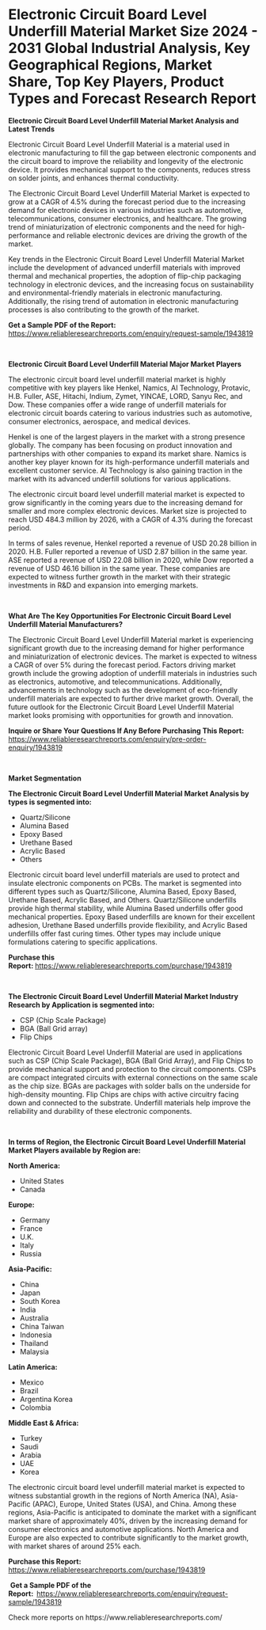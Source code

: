 <p><h1>Electronic Circuit Board Level Underfill Material Market Size 2024 - 2031 Global Industrial Analysis, Key Geographical Regions, Market Share, Top Key Players, Product Types and Forecast Research Report</h1></p><p><strong>Electronic Circuit Board Level Underfill Material Market Analysis and Latest Trends</strong></p>
<p><p>Electronic Circuit Board Level Underfill Material is a material used in electronic manufacturing to fill the gap between electronic components and the circuit board to improve the reliability and longevity of the electronic device. It provides mechanical support to the components, reduces stress on solder joints, and enhances thermal conductivity.</p><p>The Electronic Circuit Board Level Underfill Material Market is expected to grow at a CAGR of 4.5% during the forecast period due to the increasing demand for electronic devices in various industries such as automotive, telecommunications, consumer electronics, and healthcare. The growing trend of miniaturization of electronic components and the need for high-performance and reliable electronic devices are driving the growth of the market.</p><p>Key trends in the Electronic Circuit Board Level Underfill Material Market include the development of advanced underfill materials with improved thermal and mechanical properties, the adoption of flip-chip packaging technology in electronic devices, and the increasing focus on sustainability and environmental-friendly materials in electronic manufacturing. Additionally, the rising trend of automation in electronic manufacturing processes is also contributing to the growth of the market.</p></p>
<p><strong>Get a Sample PDF of the Report:&nbsp;</strong> <a href="https://www.reliableresearchreports.com/enquiry/request-sample/1943819">https://www.reliableresearchreports.com/enquiry/request-sample/1943819</a></p>
<p>&nbsp;</p>
<p><strong>Electronic Circuit Board Level Underfill Material Major Market Players</strong></p>
<p><p>The electronic circuit board level underfill material market is highly competitive with key players like Henkel, Namics, AI Technology, Protavic, H.B. Fuller, ASE, Hitachi, Indium, Zymet, YINCAE, LORD, Sanyu Rec, and Dow. These companies offer a wide range of underfill materials for electronic circuit boards catering to various industries such as automotive, consumer electronics, aerospace, and medical devices.</p><p>Henkel is one of the largest players in the market with a strong presence globally. The company has been focusing on product innovation and partnerships with other companies to expand its market share. Namics is another key player known for its high-performance underfill materials and excellent customer service. AI Technology is also gaining traction in the market with its advanced underfill solutions for various applications.</p><p>The electronic circuit board level underfill material market is expected to grow significantly in the coming years due to the increasing demand for smaller and more complex electronic devices. Market size is projected to reach USD 484.3 million by 2026, with a CAGR of 4.3% during the forecast period.</p><p>In terms of sales revenue, Henkel reported a revenue of USD 20.28 billion in 2020. H.B. Fuller reported a revenue of USD 2.87 billion in the same year. ASE reported a revenue of USD 22.08 billion in 2020, while Dow reported a revenue of USD 46.16 billion in the same year. These companies are expected to witness further growth in the market with their strategic investments in R&D and expansion into emerging markets.</p></p>
<p>&nbsp;</p>
<p><strong>What Are The Key Opportunities For Electronic Circuit Board Level Underfill Material Manufacturers?</strong></p>
<p><p>The Electronic Circuit Board Level Underfill Material market is experiencing significant growth due to the increasing demand for higher performance and miniaturization of electronic devices. The market is expected to witness a CAGR of over 5% during the forecast period. Factors driving market growth include the growing adoption of underfill materials in industries such as electronics, automotive, and telecommunications. Additionally, advancements in technology such as the development of eco-friendly underfill materials are expected to further drive market growth. Overall, the future outlook for the Electronic Circuit Board Level Underfill Material market looks promising with opportunities for growth and innovation.</p></p>
<p><strong>Inquire or Share Your Questions If Any Before Purchasing This Report:</strong> <a href="https://www.reliableresearchreports.com/enquiry/pre-order-enquiry/1943819">https://www.reliableresearchreports.com/enquiry/pre-order-enquiry/1943819</a></p>
<p>&nbsp;</p>
<p><strong>Market Segmentation</strong></p>
<p><strong>The Electronic Circuit Board Level Underfill Material Market Analysis by types is segmented into:</strong></p>
<p><ul><li>Quartz/Silicone</li><li>Alumina Based</li><li>Epoxy Based</li><li>Urethane Based</li><li>Acrylic Based</li><li>Others</li></ul></p>
<p><p>Electronic circuit board level underfill materials are used to protect and insulate electronic components on PCBs. The market is segmented into different types such as Quartz/Silicone, Alumina Based, Epoxy Based, Urethane Based, Acrylic Based, and Others. Quartz/Silicone underfills provide high thermal stability, while Alumina Based underfills offer good mechanical properties. Epoxy Based underfills are known for their excellent adhesion, Urethane Based underfills provide flexibility, and Acrylic Based underfills offer fast curing times. Other types may include unique formulations catering to specific applications.</p></p>
<p><strong>Purchase this Report:&nbsp;</strong><a href="https://www.reliableresearchreports.com/purchase/1943819">https://www.reliableresearchreports.com/purchase/1943819</a></p>
<p>&nbsp;</p>
<p><strong>The Electronic Circuit Board Level Underfill Material Market Industry Research by Application is segmented into:</strong></p>
<p><ul><li>CSP (Chip Scale Package)</li><li>BGA (Ball Grid array)</li><li>Flip Chips</li></ul></p>
<p><p>Electronic Circuit Board Level Underfill Material are used in applications such as CSP (Chip Scale Package), BGA (Ball Grid Array), and Flip Chips to provide mechanical support and protection to the circuit components. CSPs are compact integrated circuits with external connections on the same scale as the chip size. BGAs are packages with solder balls on the underside for high-density mounting. Flip Chips are chips with active circuitry facing down and connected to the substrate. Underfill materials help improve the reliability and durability of these electronic components.</p></p>
<p>&nbsp;</p>
<p><strong>In terms of Region, the Electronic Circuit Board Level Underfill Material Market Players available by Region are:</strong></p>
<p>
    <p> <strong> North America: </strong>
        <ul>
            <li>United States</li>
            <li>Canada</li>
        </ul>
        </p> 
    <p> <strong> Europe: </strong>
        <ul>
            <li>Germany</li>
            <li>France</li>
            <li>U.K.</li>
            <li>Italy</li>
            <li>Russia</li>
        </ul>
        </p> 
    <p> <strong> Asia-Pacific: </strong>
        <ul>
            <li>China</li>
            <li>Japan</li>
            <li>South Korea</li>
            <li>India</li>
            <li>Australia</li>
            <li>China Taiwan</li>
            <li>Indonesia</li>
            <li>Thailand</li>
            <li>Malaysia</li>
        </ul>
        </p> 
    <p> <strong> Latin America: </strong>
        <ul>
            <li>Mexico</li>
            <li>Brazil</li>
            <li>Argentina Korea</li>
            <li>Colombia</li>
        </ul>
        </p> 
    <p> <strong> Middle East & Africa: </strong>
        <ul>
            <li>Turkey</li>
            <li>Saudi</li>
            <li>Arabia</li>
            <li>UAE</li>
            <li>Korea</li>
        </ul>
    </p>
    </p>
<p><p>The electronic circuit board level underfill material market is expected to witness substantial growth in the regions of North America (NA), Asia-Pacific (APAC), Europe, United States (USA), and China. Among these regions, Asia-Pacific is anticipated to dominate the market with a significant market share of approximately 40%, driven by the increasing demand for consumer electronics and automotive applications. North America and Europe are also expected to contribute significantly to the market growth, with market shares of around 25% each.</p></p>
<p><strong>Purchase this Report: </strong><a href="https://www.reliableresearchreports.com/purchase/1943819">https://www.reliableresearchreports.com/purchase/1943819</a></p>
<p>&nbsp;<strong>Get a Sample PDF of the Report:&nbsp;&nbsp;</strong><a href="https://www.reliableresearchreports.com/enquiry/request-sample/1943819">https://www.reliableresearchreports.com/enquiry/request-sample/1943819</a></p>
<p><strong></strong></p>
<p>Check more reports on https://www.reliableresearchreports.com/</p>
